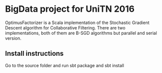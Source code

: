 # BigData project for UniTN 2016

OptimusFactorizer is a Scala implementation of the Stochastic Gradient Descent algorithm
for Collaborative Filtering. There are two implementations, both of them are 
B-SGD algorithms but parallel and serial version.

## Install instructions 

Go to the source folder and run sbt package and sbt install